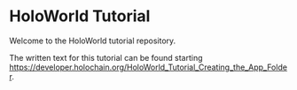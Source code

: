 # HoloWorld Tutorial

Welcome to the HoloWorld tutorial repository. 

The written text for this tutorial can be found starting https://developer.holochain.org/HoloWorld_Tutorial_Creating_the_App_Folder.